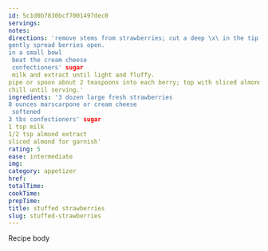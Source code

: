 ```yaml
---
id: 5c1d0b7830bcf7001497dec0
servings:
notes:
directions: 'remove stems from strawberries; cut a deep \x\ in the tip of each berry.
gently spread berries open.
in a small bowl
 beat the cream cheese
 confectioners' sugar
 milk and extract until light and fluffy.
pipe or spoon about 2 teaspoons into each berry; top with sliced almond.
chill until serving.'
ingredients: '3 dozen large fresh strawberries
8 ounces marscarpone or cream cheese
 softened
3 tbs confectioners' sugar
1 tsp milk
1/2 tsp almond extract
sliced almond for garnish'
rating: 5
ease: intermediate
img:
category: appetizer
href:
totalTime:
cookTime:
prepTime:
title: stuffed strawberries
slug: stuffed-strawberries
---
```

Recipe body